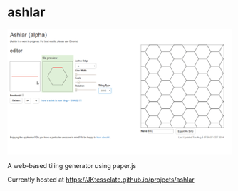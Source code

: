 # ashlar

![ashlar in action](ashlar.gif)

A web-based tiling generator using paper.js

Currently hosted at https://JKtesselate.github.io/projects/ashlar




